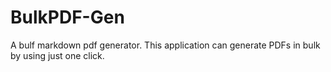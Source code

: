 # BulkPDF-Gen
A bulf markdown pdf generator. This application can generate PDFs in bulk by using just one click.
